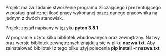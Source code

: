 Projekt ma za zadanie stworzenie programu zliczającego i prezentującego w postaci graficznej ilość pracy wykonanej przez danego pracownika na jednym z dwóch stanowisk.

Projekt został napisany w języku __pyton 3.8.1__

W programie użyto kilku bibliotek wbudowanych oraz zewnętrzny. Nazwy oraz wersje bibliotek zewnętrznych znajdują się w pliku __nazwa.txt__. 
Aby zainstalować biblioteki z tego pliku użyj polecenia __pip install -r nazwa.txt__

